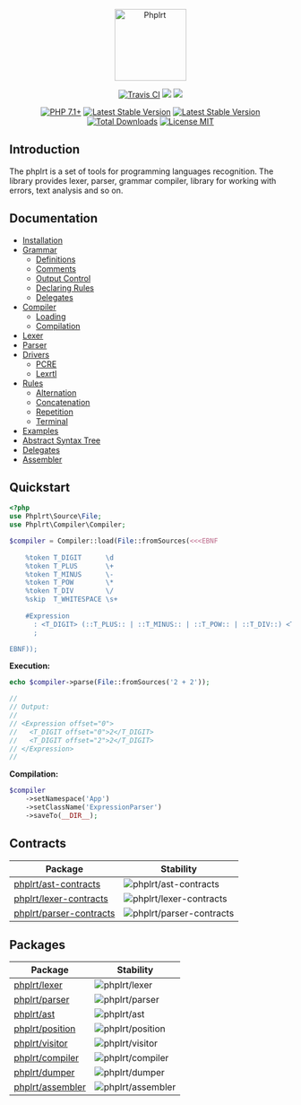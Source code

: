 <p align="center">
    <a href="https://railt.org"><img src="https://avatars2.githubusercontent.com/u/49816277?s=128" width="128" alt="Phplrt" /></a>
</p>
<p align="center">
    <a href="https://travis-ci.org/phplrt/phplrt"><img src="https://travis-ci.org/phplrt/phplrt.svg?branch=master" alt="Travis CI" /></a>
    <a href="https://codeclimate.com/github/phplrt/phplrt/test_coverage"><img src="https://api.codeclimate.com/v1/badges/90ee68ef959f72fe7bf6/test_coverage" /></a>
    <a href="https://codeclimate.com/github/phplrt/phplrt/maintainability"><img src="https://api.codeclimate.com/v1/badges/90ee68ef959f72fe7bf6/maintainability" /></a>
</p>
<p align="center">
    <a href="https://packagist.org/packages/phplrt/phplrt"><img src="https://img.shields.io/badge/PHP-7.1+-ff0140.svg" alt="PHP 7.1+"></a>
    <a href="https://packagist.org/packages/phplrt/phplrt"><img src="https://poser.pugx.org/phplrt/phplrt/version" alt="Latest Stable Version"></a>
    <a href="https://packagist.org/packages/phplrt/phplrt"><img src="https://poser.pugx.org/phplrt/phplrt/v/unstable" alt="Latest Stable Version"></a>
    <a href="https://packagist.org/packages/phplrt/phplrt"><img src="https://poser.pugx.org/phplrt/phplrt/downloads" alt="Total Downloads"></a>
    <a href="https://raw.githubusercontent.com/phplrt/phplrt/master/LICENSE.md"><img src="https://poser.pugx.org/phplrt/phplrt/license" alt="License MIT"></a>
</p>

## Introduction

The phplrt is a set of tools for programming languages recognition. The library 
provides lexer, parser, grammar compiler, library for working with errors, 
text analysis and so on.

## Documentation

- [Installation](docs/installation.md)
- [Grammar](docs/grammar.md)
    - [Definitions](docs/grammar.md#definitions)
    - [Comments](docs/grammar.md#comments)
    - [Output Control](docs/grammar.md#output-control)
    - [Declaring Rules](docs/grammar.md#declaring-rules)
    - [Delegates](docs/grammar.md#delegation)
- [Compiler](docs/compiler.md)
    - [Loading](docs/compiler.md#loading)
    - [Compilation](docs/compiler.md#compilation)
- [Lexer](docs/lexer.md)
- [Parser](docs/parser.md#parser)
- [Drivers](docs/drivers.md)
    - [PCRE](docs/drivers.md#pcre)
    - [Lexrtl](docs/drivers.md#lexertl)
- [Rules](docs/rules.md#rules)
    - [Alternation](docs/rules.md#alternation)
    - [Concatenation](docs/rules.md#concatenation)
    - [Repetition](docs/rules.md#repetition)
    - [Terminal](docs/rules.md#terminal)
- [Examples](docs/examples.md#examples)
- [Abstract Syntax Tree](docs/ast.md#abstract-syntax-tree)
- [Delegates](docs/delegates.md#delegates)
- [Assembler](docs/assembler.md)

## Quickstart

```php
<?php
use Phplrt\Source\File;
use Phplrt\Compiler\Compiler;

$compiler = Compiler::load(File::fromSources(<<<EBNF
   
    %token T_DIGIT      \d
    %token T_PLUS       \+
    %token T_MINUS      \-
    %token T_POW        \*
    %token T_DIV        \/
    %skip  T_WHITESPACE \s+
    
    #Expression
      : <T_DIGIT> (::T_PLUS:: | ::T_MINUS:: | ::T_POW:: | ::T_DIV::) <T_DIGIT> 
      ;

EBNF));
```

**Execution:**

```php
echo $compiler->parse(File::fromSources('2 + 2'));

//
// Output:
//
// <Expression offset="0">
//   <T_DIGIT offset="0">2</T_DIGIT>
//   <T_DIGIT offset="2">2</T_DIGIT>
// </Expression>
//
```

**Compilation:**

```php
$compiler
    ->setNamespace('App')
    ->setClassName('ExpressionParser')
    ->saveTo(__DIR__);
```

## Contracts

| Package                                                                                 | Stability                                                                                |
| --------------------------------------------------------------------------------------- | ---------------------------------------------------------------------------------------- |
| [phplrt/ast-contracts](https://packagist.org/packages/phplrt/ast-contracts)             | ![phplrt/ast-contracts](https://poser.pugx.org/phplrt/ast-contracts/version)             |
| [phplrt/lexer-contracts](https://packagist.org/packages/phplrt/lexer-contracts)         | ![phplrt/lexer-contracts](https://poser.pugx.org/phplrt/lexer-contracts/version)         |
| [phplrt/parser-contracts](https://packagist.org/packages/phplrt/parser-contracts)       | ![phplrt/parser-contracts](https://poser.pugx.org/phplrt/parser-contracts/version)       |

## Packages

| Package                                                             | Stability                                                            |
| ------------------------------------------------------------------- | -------------------------------------------------------------------- |
| [phplrt/lexer](https://packagist.org/packages/phplrt/lexer)         | ![phplrt/lexer](https://poser.pugx.org/phplrt/lexer/version)         |
| [phplrt/parser](https://packagist.org/packages/phplrt/parser)       | ![phplrt/parser](https://poser.pugx.org/phplrt/parser/version)       |
| [phplrt/ast](https://packagist.org/packages/phplrt/ast)             | ![phplrt/ast](https://poser.pugx.org/phplrt/ast/version)             |
| [phplrt/position](https://packagist.org/packages/phplrt/position)   | ![phplrt/position](https://poser.pugx.org/phplrt/position/version)   |
| [phplrt/visitor](https://packagist.org/packages/phplrt/visitor)     | ![phplrt/visitor](https://poser.pugx.org/phplrt/visitor/version)     |
| [phplrt/compiler](https://packagist.org/packages/phplrt/compiler)   | ![phplrt/compiler](https://poser.pugx.org/phplrt/compiler/version)   |
| [phplrt/dumper](https://packagist.org/packages/phplrt/dumper)       | ![phplrt/dumper](https://poser.pugx.org/phplrt/dumper/version)       |
| [phplrt/assembler](https://packagist.org/packages/phplrt/assembler) | ![phplrt/assembler](https://poser.pugx.org/phplrt/assembler/version) |
